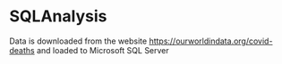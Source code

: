 # SQLAnalysis

Data is downloaded from the website https://ourworldindata.org/covid-deaths and loaded to Microsoft SQL Server
